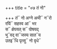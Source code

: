 +++
title = "०७ तं नो"

+++
तं᳓ नो अग्ने अभी᳓ न᳓रो  
रयिं᳓ सहस्व आ᳓ भर  
स᳓ क्षेपयत् स᳓ पोषयद्  
भु᳓वद् वा᳓जस्य सात᳓य  
उतइ᳓धि पृत्सु᳓ नो वृधे᳓